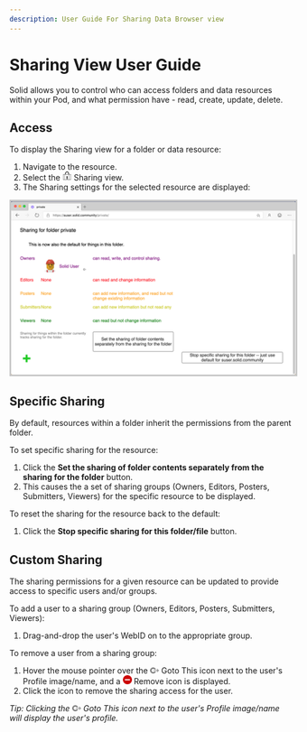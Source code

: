 ```yaml
---
description: User Guide For Sharing Data Browser view
---
```


# Sharing View User Guide
Solid allows you to control who can access folders and data resources within your Pod, and what permission have - read, create, update, delete. 

## Access
To display the Sharing view for a folder or data resource:
1. Navigate to the resource.
2. Select the <img src="sharing.svg" alt="Sharing" width="16" > Sharing view.
3. The Sharing settings for the selected resource are displayed:
<img src="Sharing_View.png" alt="Sharing" width="1024" style="border: 1; border-style:solid; border-color: rgb(200,200,200)">

## Specific Sharing
By default, resources within a folder inherit the permissions from the parent folder. 

To set specific sharing for the resource:
1. Click the **Set the sharing of folder contents separately from the sharing for the folder** button.
2. This causes the a set of sharing groups (Owners, Editors, Posters, Submitters, Viewers) for the specific resource to be displayed.

To reset the sharing for the resource back to the default:
1. Click the **Stop specific sharing for this folder/file** button.

## Custom Sharing
The sharing permissions for a given resource can be updated to provide access to specific users and/or groups.

To add a user to a sharing group (Owners, Editors, Posters, Submitters, Viewers):
1. Drag-and-drop the user's WebID on to the appropriate group.

To remove a user from a sharing group:
1. Hover the mouse pointer over the <img src="go-to-this.png" alt="Sharing" width="16"> Goto This icon next to the user's Profile image/name, and a <img src="remove.svg" alt="Sharing" width="16"> Remove icon is displayed. 
2. Click the icon to remove the sharing access for the user.

_Tip: Clicking the <img src="go-to-this.png" alt="Sharing" width="16"> Goto This icon next to the user's Profile image/name will display the user's profile._